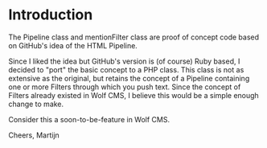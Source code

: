 Introduction
============

The Pipeline class and mentionFilter class are proof of concept code based on GitHub's idea of the HTML Pipeline.

Since I liked the idea but GitHub's version is (of course) Ruby based, I decided to "port" the basic concept to a PHP class.
This class is not as extensive as the original, but retains the concept of a Pipeline containing one or more Filters through
which you push text. Since the concept of Filters already existed in Wolf CMS, I believe this would be a simple enough change
to make.

Consider this a soon-to-be-feature in Wolf CMS.

Cheers, Martijn
